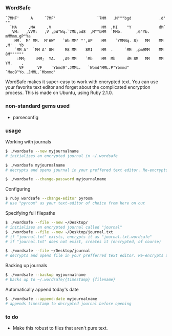 ### WordSafe

    `7MMF'     A     `7MF'                  `7MM   .M"""bgd            .d' ""      
      `MA     ,MA     ,V                      MM  ,MI    "Y            dM`         
       VM:   ,VVM:   ,V ,pW"Wq.`7Mb,od8  ,M""bMM  `MMb.      ,6"Yb.   mMMmm.gP"Ya  
        MM.  M' MM.  M'6W'   `Wb MM' "',AP    MM    `YMMNq. 8)   MM    MM ,M'   Yb 
        `MM A'  `MM A' 8M     M8 MM    8MI    MM  .     `MM  ,pm9MM    MM 8M"""""" 
         :MM;    :MM;  YA.   ,A9 MM    `Mb    MM  Mb     dM 8M   MM    MM YM.    , 
          VF      VF    `Ybmd9'.JMML.   `Wbmd"MML.P"Ybmmd"  `Moo9^Yo..JMML.`Mbmmd' 

WordSafe makes it super-easy to work with encrypted text. You can use your favorite text editor and forget about the complicated encryption process.
This is made on Ubuntu, using Ruby 2.1.0.

### non-standard gems used

- parseconfig

### usage

Working with journals
```bash
$ ./wordsafe --new myjournalname
# initializes an encrypted journal in ~/.wordsafe
```

```bash
$ ./wordsafe myjournalname
# decrypts and opens journal in your preffered text editor. Re-encrypts after you close the editor.
```

```bash
$ ./wordsafe --change-password myjournalname
```
Configuring

```bash
$ ruby wordsafe --change-editor pyroom
# use "pyroom" as your text-editor of choice from here on out
```

Specifying full filepaths

```bash
$ ./wordsafe --file --new ~/Desktop/
# initializes an encrypted journal called "journal"
$ ./wordsafe --file --new ~/Desktop/journal.txt
# if "journal.txt" exists, encrypts it as "journal.txt.wordsafe"
# if "journal.txt" does not exist, creates it (encrypted, of course)
```

```bash
$ ./wordsafe --file ~/Desktop/journal
# decrypts and opens file in your prefferred text editor. Re-encrypts after you close the editor.
```

Backing up journals
```bash
$ ./wordsafe --backup myjournalname
# backs up to ~/.wordsafe/{timestamp} {filename}
```

Automatically append today's date
```bash
$ ./wordsafe --append-date myjournalname
# appends timestamp to decrypted journal before opening
```


### to do

- Make this robust to files that aren't pure text. 
